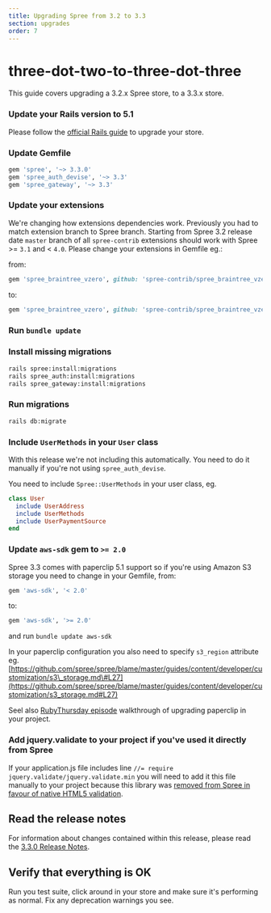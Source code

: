 ```yaml
---
title: Upgrading Spree from 3.2 to 3.3
section: upgrades
order: 7
---
```


# three-dot-two-to-three-dot-three

This guide covers upgrading a 3.2.x Spree store, to a 3.3.x store.

### Update your Rails version to 5.1

Please follow the [official Rails guide](http://edgeguides.rubyonrails.org/upgrading_ruby_on_rails.html#upgrading-from-rails-5-0-to-rails-5-1) to upgrade your store.

### Update Gemfile

```ruby
gem 'spree', '~> 3.3.0'
gem 'spree_auth_devise', '~> 3.3'
gem 'spree_gateway', '~> 3.3'
```

### Update your extensions

We're changing how extensions dependencies work. Previously you had to match extension branch to Spree branch. Starting from Spree 3.2 release date `master` branch of all `spree-contrib` extensions should work with Spree &gt;= `3.1` and &lt; `4.0`. Please change your extensions in Gemfile eg.:

from:

```ruby
gem 'spree_braintree_vzero', github: 'spree-contrib/spree_braintree_vzero', branch: '3-1-stable'
```

to:

```ruby
gem 'spree_braintree_vzero', github: 'spree-contrib/spree_braintree_vzero'
```

### Run `bundle update`

### Install missing migrations

```bash
rails spree:install:migrations
rails spree_auth:install:migrations
rails spree_gateway:install:migrations
```

### Run migrations

```bash
rails db:migrate
```

### Include `UserMethods` in your `User` class

With this release we're not including this automatically. You need to do it manually if you're not using `spree_auth_devise`.

You need to include `Spree::UserMethods` in your user class, eg.

```ruby
class User
  include UserAddress
  include UserMethods
  include UserPaymentSource
end
```

### Update `aws-sdk` gem to `>= 2.0`

Spree 3.3 comes with paperclip 5.1 support so if you're using Amazon S3 storage you need to change in your Gemfile, from:

```ruby
gem 'aws-sdk', '< 2.0'
```

to:

```ruby
gem 'aws-sdk', '>= 2.0'
```

and run `bundle update aws-sdk`

In your paperclip configuration you also need to specify `s3_region` attribute eg. [https://github.com/spree/spree/blame/master/guides/content/developer/customization/s3\_storage.md\#L27](https://github.com/spree/spree/blame/master/guides/content/developer/customization/s3_storage.md#L27)

Seel also [RubyThursday episode](https://rubythursday.com/episodes/ruby-snack-27-upgrade-paperclip-and-aws-sdk-in-prep-for-rails-5) walkthrough of upgrading paperclip in your project.

### Add jquery.validate to your project if you've used it directly from Spree

If your application.js file includes line `//= require jquery.validate/jquery.validate.min` you will need to add it this file manually to your project because this library was [removed from Spree in favour of native HTML5 validation](https://github.com/spree/spree/pull/8173).

## Read the release notes

For information about changes contained within this release, please read the [3.3.0 Release Notes](http://guides.spreecommerce.org/release_notes/spree_3_3_0.html).

## Verify that everything is OK

Run you test suite, click around in your store and make sure it's performing as normal. Fix any deprecation warnings you see.

